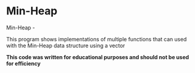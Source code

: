 # Min-Heap

Min-Heap - 

This program shows implementations of multiple functions that can used with the Min-Heap data structure using a vector

**This code was written for educational purposes and should not be used for 
efficiency**
